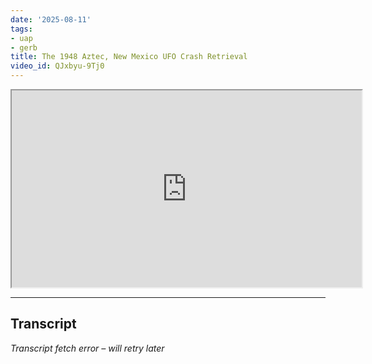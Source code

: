 ```yaml
---
date: '2025-08-11'
tags:
- uap
- gerb
title: The 1948 Aztec, New Mexico UFO Crash Retrieval
video_id: QJxbyu-9Tj0
---
```


<iframe width="560" height="315" src="https://www.youtube.com/embed/QJxbyu-9Tj0" allowfullscreen></iframe>

---

## Transcript
*Transcript fetch error – will retry later*
